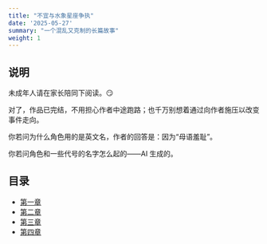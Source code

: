```yaml
---
title: "不宜与水象星座争执"
date: '2025-05-27'
summary: "一个混乱又克制的长篇故事"
weight: 1
---
```


## 说明

<!-- 故事设定在一个架空的行政世界，每个人都被悄无声息地引导至“最合适”的社会角色上。主人公在制度的温和裹挟中一路升迁，恋爱、服从、背叛、反抗、再服从……她始终保持冷静，偶尔也爆炸。 -->

<!-- 本书含有轻微的甜蜜恋爱、大量的哲学疑难，以及若干在理性外壳中缓慢燃烧的情感碰撞与不宜公开讨论的欲望和冲动。写作者原本试图探讨权力结构、理想社会，和神性重建，但某些人物的发展方向显然超出了控制。 -->

<!-- 读者请自担风险。 -->

未成年人请在家长陪同下阅读。:smirk:

对了，作品已完结，不用担心作者中途跑路；也千万别想着通过向作者施压以改变事件走向。

你若问为什么角色用的是英文名，作者的回答是：因为“母语羞耻”。

你若问角色和一些代号的名字怎么起的——AI 生成的。

## 目录
- [第一章](ch01.md)
- [第二章](ch02.md)
- [第三章](ch03.md)
- [第四章](ch04.md)
